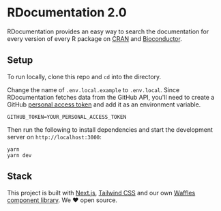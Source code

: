 # RDocumentation 2.0

RDocumentation provides an easy way to search the documentation for every version of every R package on [CRAN](https://cran.r-project.org/) and [Bioconductor](http://bioconductor.org/).

## Setup

To run locally, clone this repo and `cd` into the directory.

Change the name of `.env.local.example` to `.env.local`. Since RDocumentation fetches data from the GitHub API, you'll need to create a GitHub [personal access token](https://docs.github.com/en/free-pro-team@latest/github/authenticating-to-github/creating-a-personal-access-token) and add it as an environment variable.

```
GITHUB_TOKEN=YOUR_PERSONAL_ACCESS_TOKEN
```

Then run the following to install dependencies and start the development server on `http://localhost:3000`:

```
yarn
yarn dev
```

## Stack

This project is built with [Next.js](https://nextjs.org/), [Tailwind CSS](https://tailwindcss.com/) and our own [Waffles component library](https://waffles.datacamp.com/component-library). We ❤️ open source.
